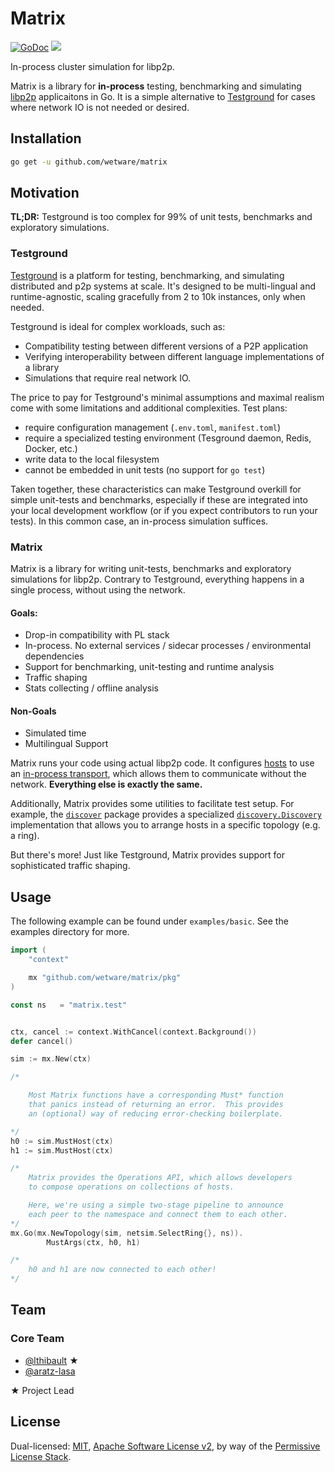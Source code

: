 # Matrix

[![GoDoc](https://godoc.org/github.com/wetware/matrix?status.svg)](https://godoc.org/github.com/wetware/matrix)
[![](https://img.shields.io/badge/project-libp2p-yellow.svg?style=flat-square)](https://libp2p.io/)

In-process cluster simulation for libp2p.

Matrix is a library for **in-process** testing, benchmarking and simulating [libp2p](https://github.com/libp2p/go-libp2p) applicaitons in Go.  It is a simple alternative to [Testground](https://github.com/testground/testground) for cases where network IO is not needed or desired.

## Installation

```bash
go get -u github.com/wetware/matrix
```

## Motivation

**TL;DR:**  Testground is too complex for 99% of unit tests, benchmarks and exploratory simulations.

### Testground

[Testground](https://github.com/testground/testground) is a platform for testing, benchmarking, and simulating distributed and p2p systems at scale. It's designed to be multi-lingual and runtime-agnostic, scaling gracefully from 2 to 10k instances, only when needed.

Testground is ideal for complex workloads, such as:

- Compatibility testing between different versions of a P2P application
- Verifying interoperability between different language implementations of a library
- Simulations that require real network IO.

The price to pay for Testground's minimal assumptions and maximal realism come with some limitations and additional complexities.  Test plans:

- require configuration management (`.env.toml`, `manifest.toml`)
- require a specialized testing environment (Tesground daemon, Redis, Docker, etc.)
- write data to the local filesystem
- cannot be embedded in unit tests (no support for `go test`)

Taken together, these characteristics can make Testground overkill for simple unit-tests and benchmarks, especially if these are integrated into your local development workflow (or if you expect contributors to run your tests).  In this common case, an in-process simulation suffices.

### Matrix

Matrix is a library for writing unit-tests, benchmarks and exploratory simulations for libp2p.  Contrary to Testground, everything happens in a single process, without using the network.

#### Goals:
- Drop-in compatibility with PL stack
- In-process.  No external services / sidecar processes / environmental dependencies
- Support for benchmarking, unit-testing and runtime analysis
- Traffic shaping
- Stats collecting / offline analysis

#### Non-Goals
- Simulated time
- Multilingual Support

Matrix runs your code using actual libp2p code.  It configures [hosts](https://pkg.go.dev/github.com/libp2p/go-libp2p-core/host#Host) to use an [in-process transport](https://godoc.org/github.com/lthibault/go-libp2p-inproc-transport), which allows them to communicate without the network.  **Everything else is exactly the same.**

Additionally, Matrix provides some utilities to facilitate test setup.  For example, the [`discover`](pkg.go.dev/github.com/wetware/matrix/pkg/discover) package provides a specialized [`discovery.Discovery`](https://pkg.go.dev/github.com/libp2p/go-libp2p-core/discovery#Discovery) implementation that allows you to arrange hosts in a specific topology (e.g. a ring).

But there's more!  Just like Testground, Matrix provides support for sophisticated traffic shaping.

## Usage

The following example can be found under `examples/basic`.  See the examples directory for more.

```go
import (
    "context"

    mx "github.com/wetware/matrix/pkg"
)

const ns   = "matrix.test"


ctx, cancel := context.WithCancel(context.Background())
defer cancel()

sim := mx.New(ctx)

/*

    Most Matrix functions have a corresponding Must* function
    that panics instead of returning an error.  This provides
    an (optional) way of reducing error-checking boilerplate.

*/
h0 := sim.MustHost(ctx)
h1 := sim.MustHost(ctx)

/*
    Matrix provides the Operations API, which allows developers
    to compose operations on collections of hosts.

    Here, we're using a simple two-stage pipeline to announce
    each peer to the namespace and connect them to each other.
*/
mx.Go(mx.NewTopology(sim, netsim.SelectRing{}, ns)).
		MustArgs(ctx, h0, h1)

/*
    h0 and h1 are now connected to each other!
*/
```

## Team

### Core Team

- [@lthibault](https://github.com/lthibault) ★
- [@aratz-lasa](https://github.com/aratz-lasa)

★ Project Lead

## License

Dual-licensed: [MIT](https://github.com/testground/testground/blob/master/LICENSE-MIT), [Apache Software License v2](https://github.com/testground/testground/blob/master/LICENSE-APACHE), by way of the [Permissive License Stack](https://protocol.ai/blog/announcing-the-permissive-license-stack/).
